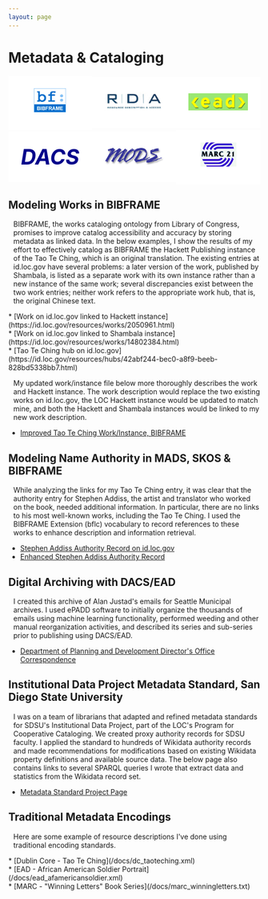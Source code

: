 ```yaml
---
layout: page
---
```

<style>
    p {
        margin-left: 10px;
    }
    #outer {
        display: grid;
        grid-template-columns: auto auto auto;
        gap: 0;
        flex-wrap: wrap;
        align-items: center;
    }
    .child {
        background-color: white;
        padding: 25px;
        font-size: 42px;
        text-align: center;
    }
    .child img {
        width: 120px;
        object-fit: cover;
    }
    #marc {
        width: auto;
        height: 48px;
    } 
    #bib {
        width: auto;
        height: 48px;
    }
    #dacs {
        color: darkblue;
        font-weight: bolder;
        font-style: italic;
    }
</style>

# Metadata & Cataloging

<div id="outer">
<div class="child"><img src="/docs/bibframe-newlogo.jpg" id="bib"></div>
<div class="child"><img src="/docs/rda.png"></div>
<div class="child"><img src="/docs/ead.png"></div>
<div class="child" id="dacs">DACS</div>
<div class="child"><img src="/docs/mods.png"></div>
<div class="child"><img src="/docs/marc21.png" id="marc"></div>
</div>

## Modeling Works in BIBFRAME
<p>BIBFRAME, the works cataloging ontology from Library of Congress, promises to improve catalog accessibility and accuracy by storing metadata as linked data. In the below examples, I show the results of my effort to effectively catalog  as BIBFRAME the Hackett Publishing instance of the Tao Te Ching, which is an original translation. The existing entries at id.loc.gov have several problems: a later version of the work, published by Shambala, is listed as a separate work with its own instance rather than a new instance of the same work; several discrepancies exist between the two work entries; neither work refers to the appropriate work hub, that is, the original Chinese text.
 </p>
  * [Work on id.loc.gov linked to Hackett instance](https://id.loc.gov/resources/works/2050961.html)<br>
  * [Work on id.loc.gov linked to Shambala instance](https://id.loc.gov/resources/works/14802384.html)<br>
  * [Tao Te Ching hub on id.loc.gov](https://id.loc.gov/resources/hubs/42abf244-bec0-a8f9-beeb-828bd5338bb7.html)
 
<p>My updated work/instance file below more thoroughly describes the work and Hackett instance. The work description would replace the two existing works on id.loc.gov, the LOC Hackett instance would be updated to match mine, and both the Hackett and Shambala instances would be linked to my new work description. </p>

 * [Improved Tao Te Ching Work/Instance, BIBFRAME](/docs/bibframe_taoteching_rdf.txt) 

## Modeling Name Authority in MADS, SKOS & BIBFRAME
<p>While analyzing the links for my Tao Te Ching entry, it was clear that the authority entry for Stephen Addiss, the artist and translator who worked on the book, needed additional information. In particular, there are no links to his most well-known works, including the Tao Te Ching. I used the BIBFRAME Extension (bflc) vocabulary to record references to these works to enhance description and information retrieval.</p>

 * [Stephen Addiss Authority Record on id.loc.gov](http://id.loc.gov/authorities/names/n78009070)<br>
 * [Enhanced Stephen Addiss Authority Record](/docs/Addiss_Stephen_rdf.txt)

## Digital Archiving with DACS/EAD
<p>I created this archive of Alan Justad's emails for Seattle Municipal archives. I used ePADD software to initially organize the thousands of emails using machine learning functionality, performed weeding and other manual reorganization activities, and described its series and sub-series prior to publishing using DACS/EAD.</p>

 * [Department of Planning and Development Director's Office Correspondence](http://archives.seattle.gov/finding-aids/repositories/2/resources/1840)

## Institutional Data Project Metadata Standard, San Diego State University
<p>I was on a team of librarians that adapted and refined metadata standards for SDSU's Institutional Data Project, part of the LOC's Program for Cooperative Cataloging. We created proxy authority records for SDSU faculty. I applied the standard to hundreds of Wikidata authority records and made recommendations for modifications based on existing Wikidata property definitions and available source data. The below page also contains links to several SPARQL queries I wrote that extract data and statistics from the Wikidata record set. </p>
 
 * [Metadata Standard Project Page](https://www.wikidata.org/wiki/Wikidata:WikiProject_PCC_Wikidata_Pilot/San_Diego_State_University/SDSU_Institutional_Data_Project)

## Traditional Metadata Encodings
<p>Here are some example of resource descriptions I've done using traditional encoding standards.</p>
 * [Dublin Core - Tao Te Ching](/docs/dc_taoteching.xml)<br>
 * [EAD - African American Soldier Portrait](/docs/ead_afamericansoldier.xml)<br>
 * [MARC - "Winning Letters" Book Series](/docs/marc_winningletters.txt)



